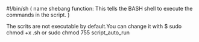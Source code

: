 #!/bin/sh ( name shebang function: This tells the BASH shell to execute the commands in the script. )


The scrits are not executable by default.You can change it with $ sudo chmod +x <filename>.sh or sudo chmod 755 script_auto_run
